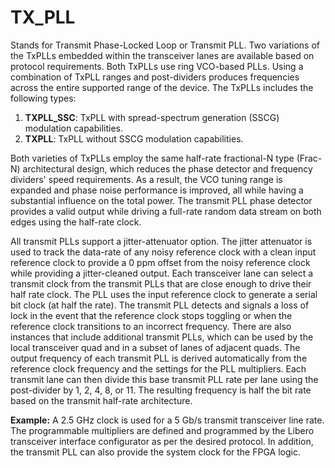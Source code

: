 # TX\_PLL

Stands for Transmit Phase-Locked Loop or Transmit PLL. Two variations of the TxPLLs embedded within the transceiver lanes are available based on protocol requirements. Both TxPLLs use ring VCO-based PLLs. Using a combination of TxPLL ranges and post-dividers produces frequencies across the entire supported range of the device. The TxPLLs includes the following types:

1.  **TXPLL\_SSC**: TxPLL with spread-spectrum generation \(SSCG\) modulation capabilities.
2.  **TXPLL**: TxPLL without SSCG modulation capabilities.

Both varieties of TxPLLs employ the same half-rate fractional-N type \(Frac-N\) architectural design, which reduces the phase detector and frequency dividers' speed requirements. As a result, the VCO tuning range is expanded and phase noise performance is improved, all while having a substantial influence on the total power. The transmit PLL phase detector provides a valid output while driving a full-rate random data stream on both edges using the half-rate clock.

All transmit PLLs support a jitter-attenuator option. The jitter attenuator is used to track the data-rate of any noisy reference clock with a clean input reference clock to provide a 0 ppm offset from the noisy reference clock while providing a jitter-cleaned output. Each transceiver lane can select a transmit clock from the transmit PLLs that are close enough to drive their half rate clock. The PLL uses the input reference clock to generate a serial bit clock \(at half the rate\). The transmit PLL detects and signals a loss of lock in the event that the reference clock stops toggling or when the reference clock transitions to an incorrect frequency. There are also instances that include additional transmit PLLs, which can be used by the local transceiver quad and in a subset of lanes of adjacent quads. The output frequency of each transmit PLL is derived automatically from the reference clock frequency and the settings for the PLL multipliers. Each transmit lane can then divide this base transmit PLL rate per lane using the post-divider by 1, 2, 4, 8, or 11. The resulting frequency is half the bit rate based on the transmit half-rate architecture.

**Example:** A 2.5 GHz clock is used for a 5 Gb/s transmit transceiver line rate. The programmable multipliers are defined and programmed by the Libero transceiver interface configurator as per the desired protocol. In addition, the transmit PLL can also provide the system clock for the FPGA logic.

